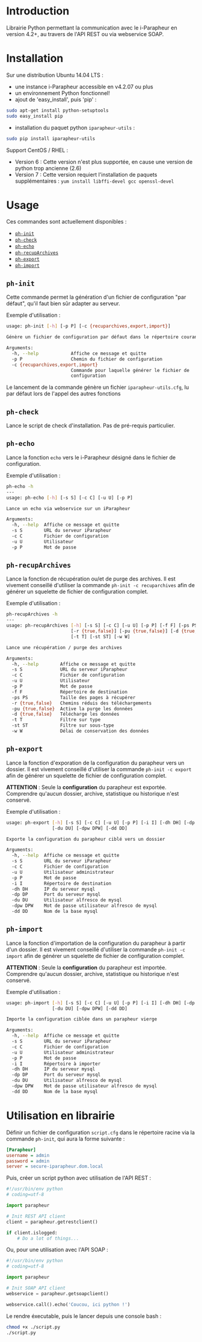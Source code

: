 # Introduction

Librairie Python permettant la communication avec le i-Parapheur en version 4.2+, au travers de l'API REST ou via webservice SOAP.

# Installation

Sur une distribution Ubuntu 14.04 LTS :

* une instance i-Parapheur accessible en v4.2.07 ou plus
* un environnement Python fonctionnel!
* ajout de 'easy_install', puis 'pip' :

```bash
sudo apt-get install python-setuptools
sudo easy_install pip
```

* installation du paquet python `iparapheur-utils` :

```bash
sudo pip install iparapheur-utils
```

Support CentOS / RHEL :

* Version 6 : Cette version n'est plus supportée, en cause une version de python trop ancienne (2.6)
* Version 7 : Cette version requiert l'installation de paquets supplémentaires : `yum install libffi-devel gcc openssl-devel`

# Usage

Ces commandes sont actuellement disponibles :

- [`ph-init`](#ph-init)
- [`ph-check`](#ph-check)
- [`ph-echo`](#ph-echo)
- [`ph-recupArchives`](#ph-recuparchives)
- [`ph-export`](#ph-export)
- [`ph-import`](#ph-import)

## `ph-init`

Cette commande permet la génération d'un fichier de configuration "par défaut", qu'il faut bien sûr adapter au serveur.

Exemple d'utilisation :
```bash
usage: ph-init [-h] [-p P] [-c {recuparchives,export,import}]

Génère un fichier de configuration par défaut dans le répertoire courant

Arguments:
  -h, --help            Affiche ce message et quitte
  -p P                  Chemin du fichier de configuration
  -c {recuparchives,export,import}
                        Commande pour laquelle générer le fichier de
                        configuration
```

Le lancement de la commande génère un fichier `iparapheur-utils.cfg`, lu par défaut lors de l'appel des autres fonctions

## `ph-check`

Lance le script de check d'installation. Pas de pré-requis particulier.

## `ph-echo`

Lance la fonction `echo` vers le i-Parapheur désigné dans le fichier de configuration.

Exemple d'utilisation :
```bash
ph-echo -h
---
usage: ph-echo [-h] [-s S] [-c C] [-u U] [-p P]

Lance un echo via webservice sur un iParapheur

Arguments:
  -h, --help  Affiche ce message et quitte
  -s S        URL du serveur iParapheur
  -c C        Fichier de configuration
  -u U        Utilisateur
  -p P        Mot de passe
```

## `ph-recupArchives`

Lance la fonction de récupération ou/et de purge des archives.
Il est vivement conseillé d'utiliser la commande `ph-init -c recuparchives` afin de générer un squelette de fichier de configuration complet.

Exemple d'utilisation :
```bash
ph-recupArchives -h
---
usage: ph-recupArchives [-h] [-s S] [-c C] [-u U] [-p P] [-f F] [-ps PS]
                        [-r {true,false}] [-pu {true,false}] [-d {true,false}]
                        [-t T] [-st ST] [-w W]

Lance une récupération / purge des archives

Arguments:
  -h, --help        Affiche ce message et quitte
  -s S              URL du serveur iParapheur
  -c C              Fichier de configuration
  -u U              Utilisateur
  -p P              Mot de passe
  -f F              Répertoire de destination
  -ps PS            Taille des pages à récupérer
  -r {true,false}   Chemins réduis des téléchargements
  -pu {true,false}  Active la purge les données
  -d {true,false}   Télécharge les données
  -t T              Filtre sur type
  -st ST            Filtre sur sous-type
  -w W              Délai de conservation des données
```

## `ph-export`

Lance la fonction d'exporation de la configuration du parapheur vers un dossier.
Il est vivement conseillé d'utiliser la commande `ph-init -c export` afin de générer un squelette de fichier de configuration complet.

**ATTENTION** : Seule la **configuration** du parapheur est exportée. Comprendre qu'aucun dossier, archive, statistique ou historique n'est conservé.

Exemple d'utilisation :
```bash
usage: ph-export [-h] [-s S] [-c C] [-u U] [-p P] [-i I] [-dh DH] [-dp DP]
                 [-du DU] [-dpw DPW] [-dd DD]

Exporte la configuration du parapheur ciblé vers un dossier

Arguments:
  -h, --help  Affiche ce message et quitte
  -s S        URL du serveur iParapheur
  -c C        Fichier de configuration
  -u U        Utilisateur administrateur
  -p P        Mot de passe
  -i I        Répertoire de destination
  -dh DH      IP du serveur mysql
  -dp DP      Port du serveur mysql
  -du DU      Utilisateur alfresco de mysql
  -dpw DPW    Mot de passe utilisateur alfresco de mysql
  -dd DD      Nom de la base mysql
```

## `ph-import`

Lance la fonction d'importation de la configuration du parapheur à partir d'un dossier.
Il est vivement conseillé d'utiliser la commande `ph-init -c import` afin de générer un squelette de fichier de configuration complet.

**ATTENTION** : Seule la **configuration** du parapheur est importée. Comprendre qu'aucun dossier, archive, statistique ou historique n'est conservé.

Exemple d'utilisation :
```bash
usage: ph-import [-h] [-s S] [-c C] [-u U] [-p P] [-i I] [-dh DH] [-dp DP]
                 [-du DU] [-dpw DPW] [-dd DD]

Importe la configuration ciblée dans un parapheur vierge

Arguments:
  -h, --help  Affiche ce message et quitte
  -s S        URL du serveur iParapheur
  -c C        Fichier de configuration
  -u U        Utilisateur administrateur
  -p P        Mot de passe
  -i I        Répertoire à importer
  -dh DH      IP du serveur mysql
  -dp DP      Port du serveur mysql
  -du DU      Utilisateur alfresco de mysql
  -dpw DPW    Mot de passe utilisateur alfresco de mysql
  -dd DD      Nom de la base mysql
```

# Utilisation en librairie

Définir un fichier de configuration `script.cfg` dans le répertoire racine via la commande `ph-init`, qui aura la forme suivante :

```ini
[Parapheur]
username = admin
password = admin
server = secure-iparapheur.dom.local
```

Puis, créer un script python avec utilisation de l'API REST :

```python
#!/usr/bin/env python
# coding=utf-8

import parapheur

# Init REST API client
client = parapheur.getrestclient()

if client.islogged:
    # Do a lot of things...
```

Ou, pour une utilisation avec l'API SOAP :

```python
#!/usr/bin/env python
# coding=utf-8

import parapheur

# Init SOAP API client
webservice = parapheur.getsoapclient()

webservice.call().echo('Coucou, ici python !')
```

Le rendre éxecutable, puis le lancer depuis une console bash :

```bash
chmod +x ./script.py
./script.py
```